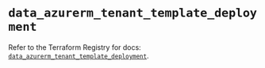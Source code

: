 # `data_azurerm_tenant_template_deployment`

Refer to the Terraform Registry for docs: [`data_azurerm_tenant_template_deployment`](https://registry.terraform.io/providers/hashicorp/azurerm/4.14.0/docs/data-sources/tenant_template_deployment).
